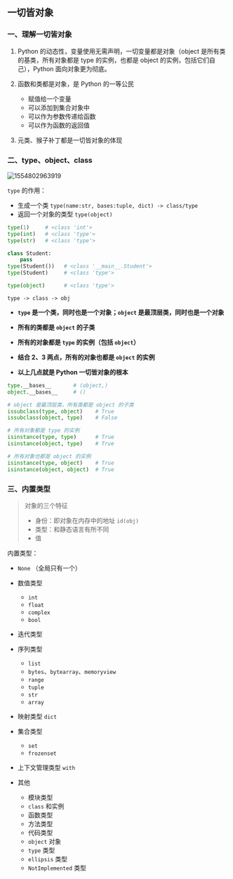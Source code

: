## 一切皆对象

### 一、理解一切皆对象

1. Python 的动态性，变量使用无需声明，一切变量都是对象（object 是所有类的基类，所有对象都是 type 的实例，也都是 object 的实例，包括它们自己），Python 面向对象更为彻底。
2. 函数和类都是对象，是 Python 的一等公民
   - 赋值给一个变量
   - 可以添加到集合对象中
   - 可以作为参数传递给函数
   - 可以作为函数的返回值

3. 元类、猴子补丁都是一切皆对象的体现

### 二、type、object、class

![1554802963919](C:\Users\SXN\AppData\Roaming\Typora\typora-user-images\1554802963919.png)

`type` 的作用：

- 生成一个类 `type(name:str, bases:tuple, dict) -> class/type`
- 返回一个对象的类型 `type(object)`

```python
type(1)     # <class 'int'>
type(int)   # <class 'type'>
type(str)   # <class 'type'>

class Student:
    pass
type(Student())   # <class '__main__.Student'>
type(Student)     # <class 'type'>

type(object)      # <class 'type'>
```

`type -> class -> obj`

- **`type` 是一个类，同时也是一个对象；`object` 是最顶层类，同时也是一个对象**
- **所有的类都是 `object` 的子类**

- **所有的对象都是 `type` 的实例（包括 `object`）**
- **结合 2、3 两点，所有的对象也都是 `object` 的实例**
- **以上几点就是 Python 一切皆对象的根本**

```python
type.__bases__       # (object,)
object.__bases__     # ()

# object 是最顶层类，所有类都是 object 的子类
issubclass(type, object)    # True
issubclass(object, type)    # False

# 所有对象都是 type 的实例
isinstance(type, type)      # True
isinstance(object, type)    # True

# 所有对象也都是 object 的实例
isinstance(type, object)    # True
isinstance(object, object)  # True
```

### 三、内置类型

> 对象的三个特征
>
> - 身份：即对象在内存中的地址  `id(obj)`
> - 类型：和静态语言有所不同
> - 值

内置类型：

- `None` （全局只有一个）

- 数值类型
  - `int`
  - `float`
  - `complex`
  - `bool`

- 迭代类型
- 序列类型
  - `list`
  - `bytes`、`bytearray`、`memoryview`
  - `range`
  - `tuple`
  - `str`
  - `array`
- 映射类型  `dict`
- 集合类型 
  - `set`
  - `frozenset`
- 上下文管理类型  `with`
- 其他
  - 模块类型
  - `class` 和实例
  - 函数类型
  - 方法类型
  - 代码类型
  - `object` 对象
  - `type` 类型
  - `ellipsis` 类型
  - `NotImplemented` 类型

